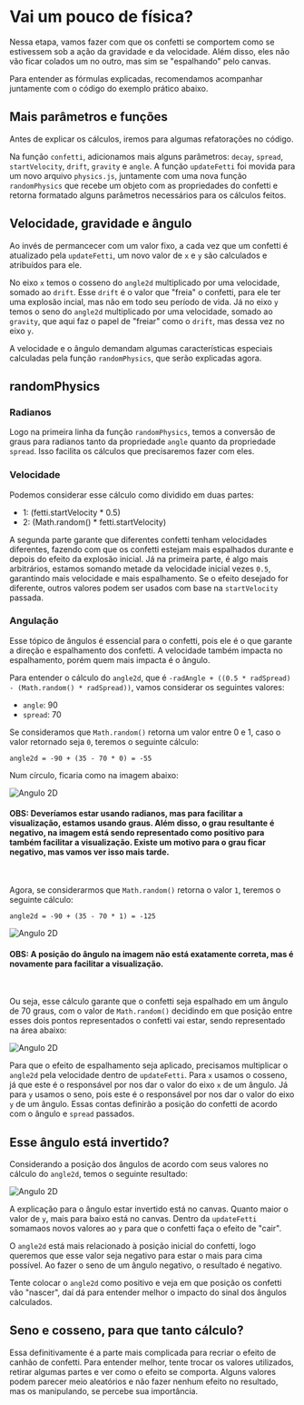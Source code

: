 # Vai um pouco de física?

Nessa etapa, vamos fazer com que os confetti se comportem como se estivessem sob a ação da gravidade e da velocidade. Além disso, eles não vão ficar colados um no outro, mas sim se "espalhando" pelo canvas.

Para entender as fórmulas explicadas, recomendamos acompanhar juntamente com o código do exemplo prático abaixo.

## Mais parâmetros e funções

Antes de explicar os cálculos, iremos para algumas refatorações no código.

Na função `confetti`, adicionamos mais alguns parâmetros:  `decay`, `spread`, `startVelocity`, `drift`, `gravity` e `angle`. A função `updateFetti` foi movida para um novo arquivo `physics.js`, juntamente com uma nova função `randomPhysics` que recebe um objeto com as propriedades do confetti e retorna formatado alguns parâmetros necessários para os cálculos feitos.

## Velocidade, gravidade e ângulo

Ao invés de permancecer com um valor fixo, a cada vez que um confetti é atualizado pela `updateFetti`, um novo valor de `x` e `y` são calculados e atribuídos para ele. 

No eixo `x` temos o cosseno do `angle2d` multiplicado por uma velocidade, somado ao `drift`. Esse `drift` é o valor que "freia" o confetti, para ele ter uma explosão incial, mas não em todo seu período de vida. Já no eixo `y` temos o seno do `angle2d` multiplicado por uma velocidade, somado ao `gravity`, que aqui faz o papel de "freiar" como o `drift`, mas dessa vez no eixo `y`.

A velocidade e o ângulo demandam algumas características especiais calculadas pela função `randomPhysics`, que serão explicadas agora.

## randomPhysics

### Radianos

Logo na primeira linha da função `randomPhysics`, temos a conversão de graus para radianos tanto da propriedade `angle` quanto da propriedade `spread`. Isso facilita os cálculos que precisaremos fazer com eles.	

### Velocidade

Podemos considerar esse cálculo como dividido em duas partes: 

- 1: (fetti.startVelocity * 0.5)
- 2: (Math.random() * fetti.startVelocity)

A segunda parte garante que diferentes confetti tenham velocidades diferentes, fazendo com que os confetti estejam mais espalhados durante e depois do efeito da explosão inicial.
Já na primeira parte, é algo mais arbitrários, estamos somando metade da velocidade inicial vezes `0.5`, garantindo mais velocidade e mais espalhamento. Se o efeito desejado for diferente, outros valores podem ser usados com base na `startVelocity` passada.

### Angulação

Esse tópico de ângulos é essencial para o confetti, pois ele é o que garante a direção e espalhamento dos confetti. A velocidade também impacta no espalhamento, porém quem mais impacta é o ângulo.

Para entender o cálculo do `angle2d`, que é `-radAngle + ((0.5 * radSpread) - (Math.random() * radSpread))`, vamos considerar os seguintes valores:

- `angle`: 90
- `spread`: 70

Se consideramos que `Math.random()` retorna um valor entre 0 e 1, caso o valor retornado seja `0`, teremos o seguinte cálculo:

`angle2d = -90 + (35 - 70 * 0) = -55`

Num círculo, ficaria como na imagem abaixo:

![Angulo 2D](/canvas-confetti/physics-1.jpeg)

#### OBS: Deveríamos estar usando radianos, mas para facilitar a visualização, estamos usando graus. Além disso, o grau resultante é negativo, na imagem está sendo representado como positivo para também facilitar a visualização. Existe um motivo para o grau ficar negativo, mas vamos ver isso mais tarde.
<br />


Agora, se considerarmos que `Math.random()` retorna o valor `1`, teremos o seguinte cálculo:

`angle2d = -90 + (35 - 70 * 1) = -125`

![Angulo 2D](/canvas-confetti/physics-2.jpeg)

#### OBS: A posição do ângulo na imagem não está exatamente correta, mas é novamente para facilitar a visualização.
<br />


Ou seja, esse cálculo garante que o confetti seja espalhado em um ângulo de 70 graus, com o valor de `Math.random()` decidindo em que posição entre esses dois pontos representados o confetti vai estar, sendo representado na área abaixo:

![Angulo 2D](/canvas-confetti/physics-3.jpeg)

Para que o efeito de espalhamento seja aplicado, precisamos multiplicar o `angle2d` pela velocidade dentro de `updateFetti`. Para `x` usamos o cosseno, já que este é o responsável por nos dar o valor do eixo `x` de um ângulo. Já para `y` usamos o seno, pois este é o responsável por nos dar o valor do eixo `y` de um ângulo. Essas contas definirão a posição do confetti de acordo com o ângulo e `spread` passados.

## Esse ângulo está invertido?

Considerando a posição dos ângulos de acordo com seus valores no cálculo do `angle2d`, temos o seguinte resultado:

![Angulo 2D](/canvas-confetti/physics-4.jpeg)

A explicação para o ângulo estar invertido está no canvas. Quanto maior o valor de `y`, mais para baixo está no canvas. Dentro da `updateFetti` somamaos novos valores ao `y` para que o confetti faça o efeito de "cair".

O `angle2d` está mais relacionado à posição inicial do confetti, logo queremos que esse valor seja negativo para estar o mais para cima possível. Ao fazer o seno de um ângulo negativo, o resultado é negativo.

Tente colocar o `angle2d` como positivo e veja em que posição os confetti vão "nascer", daí dá para entender melhor o impacto do sinal dos ângulos calculados.

## Seno e cosseno, para que tanto cálculo?

Essa definitivamente é a parte mais complicada para recriar o efeito de canhão de confetti. Para entender melhor, tente trocar os valores utilizados, retirar algumas partes e ver como o efeito se comporta. Alguns valores podem parecer meio aleatórios e não fazer nenhum efeito no resultado, mas os manipulando, se percebe sua importância.


